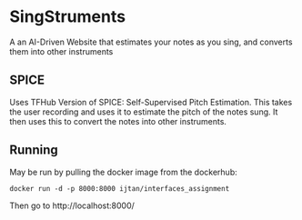 # SingStruments
A an AI-Driven Website that estimates your notes as you sing, and converts them into other instruments

## SPICE
Uses TFHub Version of SPICE: Self-Supervised Pitch Estimation. This takes the user recording and uses it to estimate the pitch of the notes sung. It then uses this to convert the notes into other instruments.

## Running
May be run by pulling the docker image from the dockerhub:
```
docker run -d -p 8000:8000 ijtan/interfaces_assignment
```

Then go to http://localhost:8000/